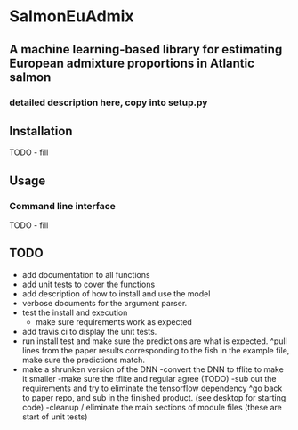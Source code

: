 # SalmonEuAdmix
## A machine learning-based library for estimating European admixture proportions in Atlantic salmon

### detailed description here, copy into setup.py

## Installation
TODO - fill


## Usage 
### Command line interface
TODO - fill


## TODO
- add documentation to all functions
- add unit tests to cover the functions
- add description of how to install and use the model
- verbose documents for the argument parser.
- test the install and execution
    - make sure requirements work as expected
- add travis.ci to display the unit tests.
- run install test and make sure the predictions are what is expected.
    ^pull lines from the paper results corresponding to the fish in the example file, make sure the predictions match.
- make a shrunken version of the DNN
    -convert the DNN to tflite to make it smaller
    -make sure the tflite and regular agree (TODO)
    -sub out the requirements and try to eliminate the tensorflow dependency
        ^go back to paper repo, and sub in the finished product. (see desktop for starting code)
-cleanup / eliminate the main sections of module files (these are start of unit tests)